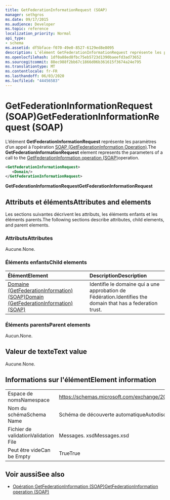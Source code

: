 ```yaml
---
title: GetFederationInformationRequest (SOAP)
manager: sethgros
ms.date: 09/17/2015
ms.audience: Developer
ms.topic: reference
localization_priority: Normal
api_type:
- schema
ms.assetid: df5bface-f070-49e0-8527-6129ed8e8095
description: L’élément GetFederationInformationRequest représente les paramètres d’un appel à l’opération SOAP (GetFederationInformation Operation).
ms.openlocfilehash: 1df0a88ed8fbc75eb5723d1390baeefd3ad73652
ms.sourcegitcommit: 88ec988f2bb67c1866d06b361615f3674a24e795
ms.translationtype: MT
ms.contentlocale: fr-FR
ms.lasthandoff: 06/03/2020
ms.locfileid: "44456583"
---
```

# <a name="getfederationinformationrequest-soap"></a><span data-ttu-id="98d8a-103">GetFederationInformationRequest (SOAP)</span><span class="sxs-lookup"><span data-stu-id="98d8a-103">GetFederationInformationRequest (SOAP)</span></span>

<span data-ttu-id="98d8a-104">L’élément **GetFederationInformationRequest** représente les paramètres d’un appel à l’opération [SOAP (GetFederationInformation Operation)](getfederationinformation-operation-soap.md).</span><span class="sxs-lookup"><span data-stu-id="98d8a-104">The **GetFederationInformationRequest** element represents the parameters of a call to the [GetFederationInformation operation (SOAP)](getfederationinformation-operation-soap.md)operation.</span></span>
  
```XML
<GetFederationInformationRequest>
   <Domain/>
</GetFederationInformationRequest>
```

<span data-ttu-id="98d8a-105">**GetFederationInformationRequest**</span><span class="sxs-lookup"><span data-stu-id="98d8a-105">**GetFederationInformationRequest**</span></span>

## <a name="attributes-and-elements"></a><span data-ttu-id="98d8a-106">Attributs et éléments</span><span class="sxs-lookup"><span data-stu-id="98d8a-106">Attributes and elements</span></span>

<span data-ttu-id="98d8a-107">Les sections suivantes décrivent les attributs, les éléments enfants et les éléments parents.</span><span class="sxs-lookup"><span data-stu-id="98d8a-107">The following sections describe attributes, child elements, and parent elements.</span></span>
  
### <a name="attributes"></a><span data-ttu-id="98d8a-108">Attributs</span><span class="sxs-lookup"><span data-stu-id="98d8a-108">Attributes</span></span>

<span data-ttu-id="98d8a-109">Aucune.</span><span class="sxs-lookup"><span data-stu-id="98d8a-109">None.</span></span>
  
### <a name="child-elements"></a><span data-ttu-id="98d8a-110">Éléments enfants</span><span class="sxs-lookup"><span data-stu-id="98d8a-110">Child elements</span></span>

|<span data-ttu-id="98d8a-111">**Élément**</span><span class="sxs-lookup"><span data-stu-id="98d8a-111">**Element**</span></span>|<span data-ttu-id="98d8a-112">**Description**</span><span class="sxs-lookup"><span data-stu-id="98d8a-112">**Description**</span></span>|
|:-----|:-----|
|[<span data-ttu-id="98d8a-113">Domaine (GetFederationInformation) (SOAP)</span><span class="sxs-lookup"><span data-stu-id="98d8a-113">Domain (GetFederationInformation) (SOAP)</span></span>](domain-getfederationinformationsoap.md) <br/> |<span data-ttu-id="98d8a-114">Identifie le domaine qui a une approbation de Fédération.</span><span class="sxs-lookup"><span data-stu-id="98d8a-114">Identifies the domain that has a federation trust.</span></span>  <br/> |
   
### <a name="parent-elements"></a><span data-ttu-id="98d8a-115">Éléments parents</span><span class="sxs-lookup"><span data-stu-id="98d8a-115">Parent elements</span></span>

<span data-ttu-id="98d8a-116">Aucun.</span><span class="sxs-lookup"><span data-stu-id="98d8a-116">None.</span></span>
  
## <a name="text-value"></a><span data-ttu-id="98d8a-117">Valeur de texte</span><span class="sxs-lookup"><span data-stu-id="98d8a-117">Text value</span></span>

<span data-ttu-id="98d8a-118">Aucune.</span><span class="sxs-lookup"><span data-stu-id="98d8a-118">None.</span></span> 
  
## <a name="element-information"></a><span data-ttu-id="98d8a-119">Informations sur l'élément</span><span class="sxs-lookup"><span data-stu-id="98d8a-119">Element information</span></span>

|||
|:-----|:-----|
|<span data-ttu-id="98d8a-120">Espace de noms</span><span class="sxs-lookup"><span data-stu-id="98d8a-120">Namespace</span></span>  <br/> |https://schemas.microsoft.com/exchange/2010/Autodiscover  <br/> |
|<span data-ttu-id="98d8a-121">Nom du schéma</span><span class="sxs-lookup"><span data-stu-id="98d8a-121">Schema Name</span></span>  <br/> |<span data-ttu-id="98d8a-122">Schéma de découverte automatique</span><span class="sxs-lookup"><span data-stu-id="98d8a-122">Autodiscover schema</span></span>  <br/> |
|<span data-ttu-id="98d8a-123">Fichier de validation</span><span class="sxs-lookup"><span data-stu-id="98d8a-123">Validation File</span></span>  <br/> |<span data-ttu-id="98d8a-124">Messages. xsd</span><span class="sxs-lookup"><span data-stu-id="98d8a-124">Messages.xsd</span></span>  <br/> |
|<span data-ttu-id="98d8a-125">Peut être vide</span><span class="sxs-lookup"><span data-stu-id="98d8a-125">Can be Empty</span></span>  <br/> |<span data-ttu-id="98d8a-126">True</span><span class="sxs-lookup"><span data-stu-id="98d8a-126">True</span></span>  <br/> |
   
## <a name="see-also"></a><span data-ttu-id="98d8a-127">Voir aussi</span><span class="sxs-lookup"><span data-stu-id="98d8a-127">See also</span></span>

- [<span data-ttu-id="98d8a-128">Opération GetFederationInformation (SOAP)</span><span class="sxs-lookup"><span data-stu-id="98d8a-128">GetFederationInformation operation (SOAP)</span></span>](getfederationinformation-operation-soap.md)

